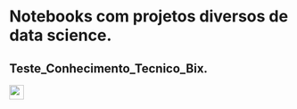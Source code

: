 # Notebooks com projetos diversos de data science.

## Teste_Conhecimento_Tecnico_Bix.
[<img align="left"  width="26px" src="https://img.favpng.com/10/3/13/download-scalable-vector-graphics-notebook-icon-png-favpng-RGW76rTJft9LnbQEGPcYb2bPR.jpg" />](https://github.com/DorivanKadatzBorba/Notebooks/blob/main/Teste_Conhecimento_Tecnico_Bix.ipynb)

